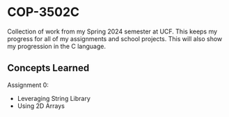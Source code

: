 <h1>COP-3502C</h1>

<p>Collection of work from my Spring 2024 semester at UCF. This keeps my progress for all of my assignments and school projects.
  This will also show my progression in the C language.</p>

<h2>Concepts Learned</h2>

<p>Assignment 0:</p>

<ul>
  <li>Leveraging String Library</li>
  <li>Using 2D Arrays</li>
</ul>
